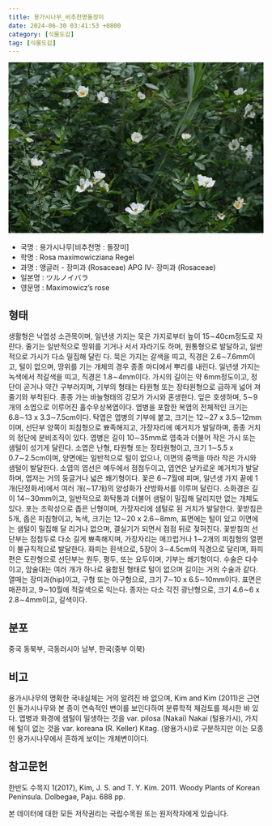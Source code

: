 ```yaml
---
title: 용가시나무_비추천명돌장미
date: 2024-06-30 03:41:53 +0800
category: [식물도감]
tag: [식물도감]
---
```




![용가시나무[비추천명 : 돌장미]](/assets/img/fileUpload/plants/basic/Rosaceae/Rosa/13135/1_th2.jpg)
- 국명 : 용가시나무[비추천명 : 돌장미]
- 학명 : Rosa maximowicziana Regel
- 과명 : 앵글러 - 장미과 (Rosaceae) APG Ⅳ- 장미과 (Rosaceae)
- 일본명 : ツルノイバラ
- 영문명 : Maximowicz’s rose


## 형태
생활형은 낙엽성 소관목이며, 일년생 가지는 묵은 가지로부터 높이 15∼40cm정도로 자란다. 줄기는 일반적으로 땅위를 기거나 서서 자라기도 하며, 원통형으로 발달하고, 일반적으로 가시가 다소 밀집해 달린 다. 묵은 가지는 갈색을 띠고, 직경은 2.6∼7.6mm이고, 털이 없으며, 땅위를 기는 개체의 경우 종종 마디에서 뿌리를 내린다. 일년생 가지는 녹색에서 적갈색을 띠고, 직경은 1.8∼4mm이다. 가시의 길이는 약 6mm정도이고, 정단이 곧거나 약간 구부러지며, 기부의 형태는 타원형 또는 장타원형으로 급하게 넓어 져 줄기와 부착된다. 종종 가는 바늘형태의 강모가 가시와 혼생한다. 잎은 호생하며, 5∼9개의 소엽으로 이루어진 홀수우상복엽이다. 엽병을 포함한 복엽의 전체적인 크기는 6.8∼13 x 3.3∼7.5cm이다. 탁엽은 엽병의 기부에 붙고, 크기는 12∼27 x 3.5∼12mm이며, 선단부 양쪽이 피침형으로 뾰족해지고, 가장자리에 예거치가 발달하며, 종종 거치의 정단에 분비조직이 있다. 엽병은 길이 10∼35mm로 엽축과 더불어 작은 가시 또는 샘털이 성기게 달린다. 소엽은 난형, 타원형 또는 장타원형이고, 크기 1∼5.5 x 0.7∼2.5cm이며, 양면에는 일반적으로 털이 없으나, 이면의 중맥을 따라 작은 가시와 샘털이 발달한다. 소엽의 엽선은 예두에서 점첨두이고, 엽연은 날카로운 예거치가 발달하며, 엽저는 거의 둥글거나 넓은 쐐기형이다. 꽃은 6∼7월에 피며, 일년생 가지 끝에 1개(단정화서)에서 여러 개(∼17개)의 양성화가 산방화서를 이루며 달린다. 소화경은 길이 14∼30mm이고, 일반적으로 화탁통과 더불어 샘털이 밀집해 달리지만 없는 개체도 있다. 포는 조락성으로 좁은 난형이며, 가장자리에 샘털로 된 거치가 발달한다. 꽃받침은 5개, 좁은 피침형이고, 녹색, 크기는 12∼20 x 2.6∼8mm, 표면에는 털이 있고 이면에는 샘털이 밀집해 달 리거나 없으며, 결실기가 되면서 점점 뒤로 젖혀진다. 꽃받침의 선단부는 점첨두로 다소 길게 뾰족해지며, 가장자리는 매끄럽거나 1∼2개의 피침형의 열편이 불규칙적으로 발달한다. 화피는 흰색으로, 5장이 3∼4.5cm의 직경으로 달리며, 화피편은 도란형으로 선단부는 원두, 평두, 또는 요두이며, 기부는 쐐기형이다. 수술은 다수이고, 암술대는 여러 개가 하나로 융합된 형태로 털이 없으며 길이는 거의 수술과 같다. 열매는 장미과(hip)이고, 구형 또는 아구형으로, 크기 7∼10 x 6.5∼10mm이다. 표면은 매끈하고, 9∼10월에 적갈색으로 익는다. 종자는 다소 각진 광난형으로, 크기 4.6∼6 x 2.8∼4mm이고, 갈색이다.
## 분포
중국 동북부, 극동러시아 남부, 한국(중부 이북)
## 비고
용가시나무의 명확한 국내실체는 거의 알려진 바 없으며, Kim and Kim (2011)은 근연인 돌가시나무와 본 종이 연속적인 변이를 보인다하여 분류학적 재검토를 제시한 바 있다. 엽병과 화경에 샘털이 밀생하는 것을 var. pilosa (Nakai) Nakai (털용가시), 가지에 털이 없는 것을 var. koreana (R. Keller) Kitag. (왕용가시)로 구분하지만 이는 모종인 용가시나무에서 흔하게 보이는 개체변이이다.
## 참고문헌
한반도 수목지 1(2017), Kim, J. S. and T. Y. Kim. 2011. Woody Plants of Korean Peninsula. Dolbegae, Paju. 688 pp. 






본 데이터에 대한 모든 저작권리는 국립수목원 또는 원저작자에게 있습니다.
